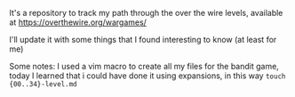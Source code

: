 It's a repository to track my path through the over the wire levels, available at https://overthewire.org/wargames/

I'll update it with some things that I found interesting to know (at least for me)

Some notes:
I used a vim macro to create all my files for the bandit game, today I learned that i could have done it using expansions, in this way `touch {00..34}-level.md`
